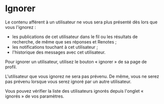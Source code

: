 # Ignorer

Le contenu afférent à un utilisateur ne vous sera plus présenté dès lors que vous l'ignorez :

* les publications de cet utilisateur dans le fil ou les résultats de recherche, de même que ses réponses et Renotes ;
* les notifications touchant à cet utilisateur ;
* l'historique des messages avec cet utilisateur.

Pour ignorer un utilisateur, utilisez le bouton « ignorer » de sa page de profil.

L'utilisateur que vous ignorez ne sera pas prévenu. De même, vous ne serez pas prévenu lorsque vous serez ignoré par un autre utilisateur.

Vous pouvez vérifier la liste des utilisateurs ignorés depuis l'onglet « ignorés » de vos paramètres.
